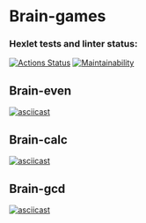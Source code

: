 # Brain-games

### Hexlet tests and linter status:
[![Actions Status](https://github.com/Victoria-V-V/frontend-project-44/actions/workflows/hexlet-check.yml/badge.svg)](https://github.com/Victoria-V-V/frontend-project-44/actions) 
[![Maintainability](https://api.codeclimate.com/v1/badges/5a3a68425d45fb63d5a3/maintainability)](https://codeclimate.com/github/Victoria-V-V/frontend-project-44/maintainability)


## Brain-even


[![asciicast](https://asciinema.org/a/FmnOy85vC3FJ8hDYp11WM2via.svg)](https://asciinema.org/a/FmnOy85vC3FJ8hDYp11WM2via)


## Brain-calc


[![asciicast](https://asciinema.org/a/nfKzhOBJDPGQOGUJ1Va5u7Sjd.svg)](https://asciinema.org/a/nfKzhOBJDPGQOGUJ1Va5u7Sjd)


## Brain-gcd


[![asciicast](https://asciinema.org/a/BEPkLoAMWjRh5ofto5qBm84vn.svg)](https://asciinema.org/a/BEPkLoAMWjRh5ofto5qBm84vn)
